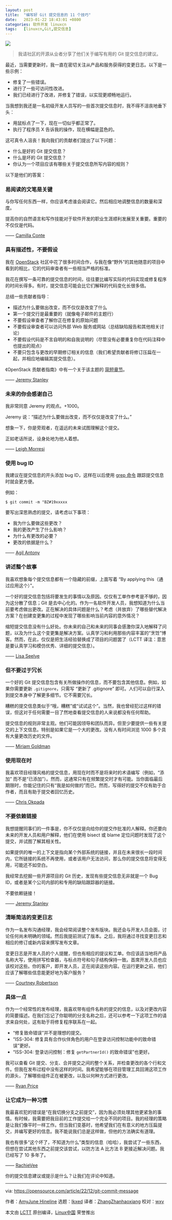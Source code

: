 ```yaml
---
layout: post
title:	"编写好 Git 提交信息的 11 个技巧"
date:	2023-01-22 18:43:01 +0800 
categories:	软件开发 linuxcn 
tags:	[linuxcn,Git,提交信息]
---
```



![](/Asserts/Images//attachment/album/202301/22/184300vcsqmm85ub1ssh4b.jpg)



> 
> 我请社区的开源从业者分享了他们关于编写有用的 Git 提交信息的建议。
> 
> 
> 


最近，当需要更新时，我一直在密切关注从产品和服务获得的变更日志。以下是一些示例：


* 修复了一些错误。
* 进行了一些可访问性改进。
* 我们已经进行了改进，并修复了错误，以实现更顺畅地运行。


当我想到我还是一名初级开发人员写的一些首次提交信息时，我不得不沮丧地垂下头：


* 用鼠标点了一下，现在一切似乎都正常了。
* 执行了程序员 X 告诉我的操作，现在横幅是蓝色的。


这可真令人沮丧！我向我们的贡献者们提出了以下问题：


* 什么是好的 Git 提交信息？
* 什么是坏的 Git 提交信息？
* 你认为一个项目应该有哪些关于提交信息所写内容的规则？


以下是他们的答案：


### 易阅读的文笔是关键


与你写任何东西一样，你应该考虑谁会阅读它。然后相应地调整信息的数量和深度。


提高你的自然语言和写作技能对于软件开发的职业生涯顺利发展至关重要。重要的不仅仅是代码。


—— [Camilla Conte](https://opensource.com/users/spotlesstofu)


### 具有描述性，不要假设


我在 [OpenStack](https://opensource.com/resources/what-is-openstack) 社区中花了很多时间合作，与我在像“野外”的其他随意的项目中看到的相比，它的代码审查者有一些相当严格的标准。


我花在撰写一条可靠的提交信息的时间，往往要比编写实际的代码实现或修复程序的时间长得多。有时，提交信息可能会比它们解释的代码变化长很多倍。


总结一些贡献者指导：


* 描述为什么要做出改变，而不仅仅是改变了什么
* 第一个提交行是最重要的（就像电子邮件的主题行）
* 不要假设审查者了解你正在修复的原始问题
* 不要假设审查者可以访问外部 Web 服务或网站（总结缺陷报告和其他相关讨论）
* 不要假设代码是不言自明的和自我说明的（尽管没有必要重复你在代码注释中也提出的观点）
* 不要只包含与更改的早期修订相关的信息（我们希望贡献者将修订压扁在一起，并相应地编辑其提交信息）。


《OpenStack 贡献者指南》中有一个关于该主题的 [简短章节](https://docs.openstack.org/contributors/common/git.html#commit-messages)。


—— [Jeremy Stanley](https://opensource.com/users/fungi)


### 未来的你会感谢自己


我非常同意 Jeremy 的观点。+1000。


Jeremy 说：“描述为什么要做出改变，而不仅仅是改变了什么。”


想象一下，你是旁观者，在遥远的未来试图理解这个提交。


正如老话所说，设身处地为他人着想。


—— [Leigh Morresi](https://opensource.com/users/dgtlmoon)


### 使用 bug ID


我建议在提交信息的开头添加 bug ID，这样在以后使用 [grep 命令](https://opensource.com/downloads/grep-cheat-sheet) 跟踪提交信息时就会更方便。


例如：



```
$ git commit -m "BZ#19xxxxx

```

要写出深思熟虑的提交，请考虑以下事项：


* 我为什么要做这些更改？
* 我的更改产生了什么影响？
* 为什么有更改的必要？
* 更改的依据是什么？


—— [Agil Antony](https://opensource.com/users/agantony)


### 讲述整个故事


我喜欢想象每个提交信息都有一个隐藏的前缀，上面写着 “By applying this（通过应用这个）”。


一个好的提交信息包括将要发生的事情以及原因。仅仅有工单作参考是不够的，因为这分散了信息；Git 是去中心化的。作为一名软件开发人员，我想知道为什么当前要考虑做出更改。正在解决的具体问题是什么？考虑（并放弃）了哪些替代解决方案？在创建变更集的过程中发现了哪些影响当前内容的意外情况？


缩短提交信息没有什么好处。你未来的自己和未来的同事会感激你深入地解释了问题，以及为什么这个变更集是解决方案。认真学习和利用那些内容丰富的“烹饪”博客。然而，在此，仅仅是把生活经验替换成了项目的问题罢了（LCTT 译注：意思是要认真学习和模仿优秀、详细的提交信息）。


—— [Lisa Seelye](https://opensource.com/users/lisa)


### 但不要过于冗长


一个好的 Git 提交信息包含有关所做操作的信息，而不要包含其他信息。例如，如果你需要更新 `.gitignore`，只需写 “更新了 .gitignore” 即可。人们可以自行深入到提交本身中了解更多细节。它不需要冗长。


糟糕的提交信息类似于“哦，糟糕”或“试试这个”。当然，我也曾经犯过这样的错误，但这对于任何需要一目了然地查看提交信息的人来说都没有任何帮助。


提交信息的规则非常主观。他们可能因领导和团队而异。但至少要提供一些有关提交的上下文信息。特别是如果它是一个大的更改。没有人有时间浏览 1000 多个具有大量更改历史的文件。


—— [Miriam Goldman](https://opensource.com/users/miriamgoldman)


### 使用现在时


我喜欢项目经理风格的提交信息，用现在时而不是将来时的术语编写（例如，“添加” 而不是“已添加”）。然而，这通常只有在频繁提交时才有可能。当你面临最后期限时，你能记住的只有“我是如何做的”而已。然而，写得好的提交不仅有助于合作者，而且有助于提交者回忆历史。


—— [Chris Okpada](https://opensource.com/users/ojchris)


### 不要依赖链接


我想提醒同事们的一件事是，你不仅仅是向给你的提交作批准的人解释。你还要向未来的开发人员和用户解释，他们在使用 bisect 或 blame 定位问题时发现了这个提交，并试图了解其相关性。


如果提供的唯一的上下文是指向某个外部系统的链接，并且在未来很长一段时间内，它所链接的系统不再使用，或者该用户无法访问，那么你的提交信息将变得无用，可能还不如空白。


我经常去挖掘一些开源项目的 Git 历史，发现有些提交信息无非就是一个 Bug ID，或者是某个公司内部的和专用的缺陷跟踪器的链接。


不要依赖链接！


—— [Jeremy Stanley](https://opensource.com/users/fungi)


### 清晰简洁的变更日志


作为一名发布沟通经理，我会经常阅读整个发布版块。我还会与开发人员会面，讨论任何尚未明确的领域。然后我提前测试了版本。之后，我将通过寻找变更日志和相应的修订或新内容来撰写发布文章。


变更日志是开发人员的个人提醒，但也有相应的提议和工单。你应该适当地将产品名称大写，使用拼写检查器，与标点符号和句子结构保持一致。首席开发人员也应该校对这些。你的客户，即开发人员，正在阅读这些内容。在运行更新之前，他们应该了解哪些信息能更好地为客户服务？


—— [Courtney Robertson](https://opensource.com/users/courtneyrdev)


### 具体一点


作为一个经常性的发布经理，我喜欢带有组件名称的提交的信息，以及对更改内容的简要描述。在我们忘记了你聪明的分支名称之后，还可以参考一下这项工作的请求来自何处，这有助于将修复程序联系在一起。


* “修复致命错误”并不是理想的提交。
* “ISS-304: 修复具有合作伙伴角色的用户在登录访问控制功能中的致命错误”更好。
* “ISS-304: 登录访问控制：修复 `getPartnerId()` 的致命错误”也更好。


我可以查看 Git 提交、分支、合并提交之间的整个关系，并检查更改的各个行和文件。但我在发布过程中没有这样的时间。我希望能够在项目管理工具回溯这项工作的源头，了解哪些组件正在被更改，以及以何种方式进行更改。


—— [Ryan Price](https://opensource.com/users/liberatr)


### 让它成为一种习惯


我最喜欢犯的错误是“在我切换分支之前提交”，因为我必须处理其他更紧急的事情。有时候，我需要把我目前的工作提交给一个完全不同的项目。我的经理的策略是让我们像平时一样工作。但当我们变基时，他希望我们在有意义的地方压扁提交，并编写更好的信息。我不能说我们总是这样做，但他的方法确实有道理。


我也有很多“这个坏了，不知道为什么”类型的信息（哈哈），我尝试了一些东西，但想在尝试其他东西之前提交该尝试，以防方法 A 比方法 B 更接近解决问题。我已经写了 10 多年了。


—— [RachieVee](https://opensource.com/users/rachievee)


你的提交信息建议或提示是什么？让我们在评论中知道。




---


via: <https://opensource.com/article/22/12/git-commit-message>


作者：[AmyJune Hineline](https://opensource.com/users/amyjune) 选题：[lkxed](https://github.com/lkxed) 译者：[ZhangZhanhaoxiang](https://github.com/ZhangZhanhaoxiang) 校对：[wxy](https://github.com/wxy)


本文由 [LCTT](https://github.com/LCTT/TranslateProject) 原创编译，[Linux中国](https://linux.cn/) 荣誉推出
